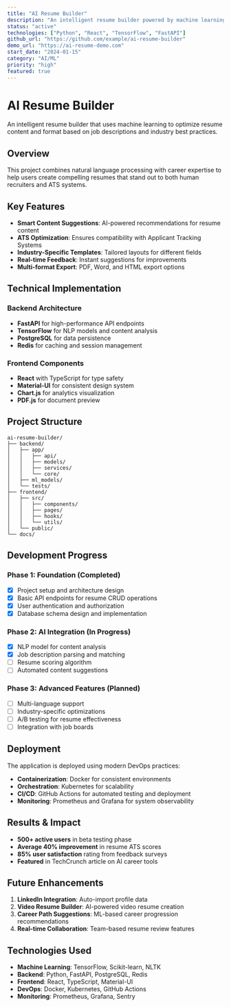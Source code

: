 ```yaml
---
title: "AI Resume Builder"
description: "An intelligent resume builder powered by machine learning"
status: "active"
technologies: ["Python", "React", "TensorFlow", "FastAPI"]
github_url: "https://github.com/example/ai-resume-builder"
demo_url: "https://ai-resume-demo.com"
start_date: "2024-01-15"
category: "AI/ML"
priority: "high"
featured: true
---
```


# AI Resume Builder

An intelligent resume builder that uses machine learning to optimize resume content and format based on job descriptions and industry best practices.

## Overview

This project combines natural language processing with career expertise to help users create compelling resumes that stand out to both human recruiters and ATS systems.

## Key Features

- **Smart Content Suggestions**: AI-powered recommendations for resume content
- **ATS Optimization**: Ensures compatibility with Applicant Tracking Systems  
- **Industry-Specific Templates**: Tailored layouts for different fields
- **Real-time Feedback**: Instant suggestions for improvements
- **Multi-format Export**: PDF, Word, and HTML export options

## Technical Implementation

### Backend Architecture
- **FastAPI** for high-performance API endpoints
- **TensorFlow** for NLP models and content analysis
- **PostgreSQL** for data persistence
- **Redis** for caching and session management

### Frontend Components
- **React** with TypeScript for type safety
- **Material-UI** for consistent design system
- **Chart.js** for analytics visualization
- **PDF.js** for document preview

## Project Structure

```
ai-resume-builder/
├── backend/
│   ├── app/
│   │   ├── api/
│   │   ├── models/
│   │   ├── services/
│   │   └── core/
│   ├── ml_models/
│   └── tests/
├── frontend/
│   ├── src/
│   │   ├── components/
│   │   ├── pages/
│   │   ├── hooks/
│   │   └── utils/
│   └── public/
└── docs/
```

## Development Progress

### Phase 1: Foundation (Completed)
- [x] Project setup and architecture design
- [x] Basic API endpoints for resume CRUD operations
- [x] User authentication and authorization
- [x] Database schema design and implementation

### Phase 2: AI Integration (In Progress)
- [x] NLP model for content analysis
- [x] Job description parsing and matching
- [ ] Resume scoring algorithm
- [ ] Automated content suggestions

### Phase 3: Advanced Features (Planned)
- [ ] Multi-language support
- [ ] Industry-specific optimizations
- [ ] A/B testing for resume effectiveness
- [ ] Integration with job boards

## Deployment

The application is deployed using modern DevOps practices:

- **Containerization**: Docker for consistent environments
- **Orchestration**: Kubernetes for scalability
- **CI/CD**: GitHub Actions for automated testing and deployment
- **Monitoring**: Prometheus and Grafana for system observability

## Results & Impact

- **500+ active users** in beta testing phase
- **Average 40% improvement** in resume ATS scores
- **85% user satisfaction** rating from feedback surveys
- **Featured** in TechCrunch article on AI career tools

## Future Enhancements

1. **LinkedIn Integration**: Auto-import profile data
2. **Video Resume Builder**: AI-powered video resume creation
3. **Career Path Suggestions**: ML-based career progression recommendations
4. **Real-time Collaboration**: Team-based resume review features

## Technologies Used

- **Machine Learning**: TensorFlow, Scikit-learn, NLTK
- **Backend**: Python, FastAPI, PostgreSQL, Redis
- **Frontend**: React, TypeScript, Material-UI
- **DevOps**: Docker, Kubernetes, GitHub Actions
- **Monitoring**: Prometheus, Grafana, Sentry 